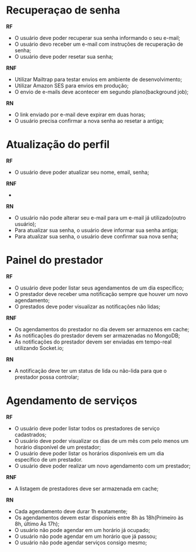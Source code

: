 # Recuperaçao de senha

**RF**

- O usuário deve poder recuperar sua senha informando o seu e-mail;
- O usuário devo receber um e-mail com instruções de recuperação de senha;
- O usuário deve poder resetar sua senha;

**RNF**

- Utilizar Mailtrap para testar envios em ambiente de desenvolvimento;
- Utilizar Amazon SES para envios em produção;
- O envio de e-mails deve acontecer em segundo plano(background job);


**RN**

- O link enviado por e-mail deve expirar em duas horas;
- O usuário precisa confirmar a nova senha ao resetar a antiga;


# Atualização do perfil

**RF**

- O usuário deve poder atualizar seu nome, email, senha;

**RNF**

-


**RN**

- O usuário não pode alterar seu e-mail para um e-mail já utilizado(outro usuário);
- Para atualizar sua senha, o usuário deve informar sua senha antiga;
- Para atualizar sua senha, o usuário deve confirmar sua nova senha;


# Painel do prestador

**RF**

- O usuário deve poder listar seus agendamentos de um dia específico;
- O prestador deve receber uma notificação sempre que houver um novo agendamento;
- O prestados deve poder visualizar as notificações não lidas;


**RNF**

- Os agendamentos do prestador no dia devem ser armazenos em cache;
- As notificações do prestador devem ser armazenadas no MongoDB;
- As notificações do prestador devem ser enviadas em tempo-real utilizando Socket.io;


**RN**

- A notificação deve ter um status de lida ou não-lida para que o prestador possa controlar;

# Agendamento de serviços

**RF**

- O usuário deve poder listar todos os prestadores de serviço cadastrados;
- O usuário deve poder visualizar os dias de um mês com pelo menos um horário disponível de um prestador;
- O usuário deve poder listar os horários disponíveis em um dia específico de um prestador.
- O usuário deve poder realizar um novo agendamento com um prestador;

**RNF**

- A listagem de prestadores deve ser armazenada em cache;


**RN**

- Cada agendamento deve durar 1h exatamente;
- Os agendamentos devem estar disponíeis entre 8h às 18h(Primeiro às 8h, último Às 17h);
- O usuário não pode agendar em um horário já ocupado;
- O usuário não pode agendar em um horário que já passou;
- O usuário não pode agendar serviços consigo mesmo;



